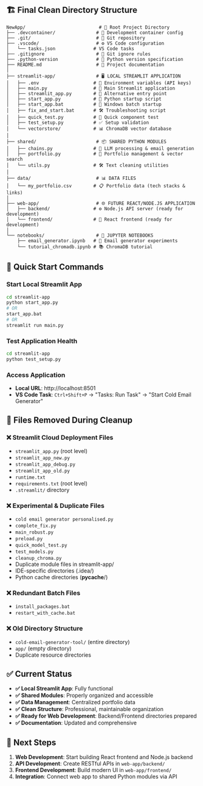 ## 🏗️ Final Clean Directory Structure

```
NewApp/                           # 📁 Root Project Directory
├── .devcontainer/               # 🐳 Development container config
├── .git/                        # 📜 Git repository
├── .vscode/                     # ⚙️ VS Code configuration
│   └── tasks.json              # VS Code tasks
├── .gitignore                   # 🚫 Git ignore rules
├── .python-version              # 🐍 Python version specification
├── README.md                    # 📖 Project documentation
│
├── streamlit-app/               # 🖥️ LOCAL STREAMLIT APPLICATION
│   ├── .env                    # 🔐 Environment variables (API keys)
│   ├── main.py                 # 🎯 Main Streamlit application
│   ├── streamlit_app.py        # 🔄 Alternative entry point
│   ├── start_app.py            # 🚀 Python startup script
│   ├── start_app.bat           # 🔧 Windows batch startup
│   ├── fix_and_start.bat       # 🛠️ Troubleshooting script
│   ├── quick_test.py           # 🧪 Quick component test
│   ├── test_setup.py           # ✅ Setup validation
│   └── vectorstore/            # 📊 ChromaDB vector database
│
├── shared/                      # 📦 SHARED PYTHON MODULES
│   ├── chains.py               # 🤖 LLM processing & email generation
│   ├── portfolio.py            # 💼 Portfolio management & vector search
│   └── utils.py                # 🛠️ Text cleaning utilities
│
├── data/                        # 📊 DATA FILES
│   └── my_portfolio.csv        # 📋 Portfolio data (tech stacks & links)
│
├── web-app/                     # 🌐 FUTURE REACT/NODE.JS APPLICATION
│   ├── backend/                # ⚙️ Node.js API server (ready for development)
│   └── frontend/               # 🎨 React frontend (ready for development)
│
└── notebooks/                   # 📓 JUPYTER NOTEBOOKS
    ├── email_generator.ipynb   # 🧪 Email generator experiments
    └── tutorial_chromadb.ipynb # 📚 ChromaDB tutorial
```

## 🚀 Quick Start Commands

### Start Local Streamlit App
```bash
cd streamlit-app
python start_app.py
# OR
start_app.bat
# OR  
streamlit run main.py
```

### Test Application Health
```bash
cd streamlit-app
python test_setup.py
```

### Access Application
- **Local URL**: http://localhost:8501
- **VS Code Task**: `Ctrl+Shift+P` → "Tasks: Run Task" → "Start Cold Email Generator"

## 📝 Files Removed During Cleanup

### ❌ Streamlit Cloud Deployment Files
- `streamlit_app.py` (root level)
- `streamlit_app_new.py`
- `streamlit_app_debug.py` 
- `streamlit_app_old.py`
- `runtime.txt`
- `requirements.txt` (root level)
- `.streamlit/` directory

### ❌ Experimental & Duplicate Files
- `cold email generator personalised.py`
- `complete_fix.py`
- `main_robust.py`
- `preload.py`
- `quick_model_test.py`
- `test_models.py`
- `cleanup_chroma.py`
- Duplicate module files in streamlit-app/
- IDE-specific directories (.idea/)
- Python cache directories (__pycache__/)

### ❌ Redundant Batch Files
- `install_packages.bat`
- `restart_with_cache.bat`

### ❌ Old Directory Structure
- `cold-email-generator-tool/` (entire directory)
- `app/` (empty directory)
- Duplicate resource directories

## ✅ Current Status

- **✅ Local Streamlit App**: Fully functional
- **✅ Shared Modules**: Properly organized and accessible
- **✅ Data Management**: Centralized portfolio data
- **✅ Clean Structure**: Professional, maintainable organization
- **✅ Ready for Web Development**: Backend/Frontend directories prepared
- **✅ Documentation**: Updated and comprehensive

## 🎯 Next Steps

1. **Web Development**: Start building React frontend and Node.js backend
2. **API Development**: Create RESTful APIs in `web-app/backend/`
3. **Frontend Development**: Build modern UI in `web-app/frontend/`
4. **Integration**: Connect web app to shared Python modules via API
